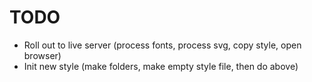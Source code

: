 # TODO

* Roll out to live server (process fonts, process svg, copy style, open browser)
* Init new style (make folders, make empty style file, then do above)
